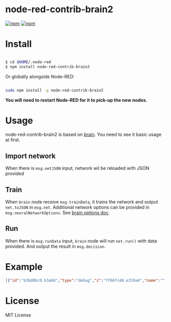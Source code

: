 # node-red-contrib-brain2

[![npm](https://img.shields.io/npm/dm/node-red-contrib-brain2.svg)](https://www.npmjs.com/package/node-red-contrib-brain2)
[![npm](https://img.shields.io/npm/v/node-red-contrib-brain2.svg)](https://www.npmjs.com/package/node-red-contrib-brain2)

# Install

```bash

$ cd $HOME/.node-red
$ npm install node-red-contrib-brain2

```

Or globally alongside Node-RED:

```bash

sudo npm install -g node-red-contrib-brain2

```

**You will need to restart Node-RED for it to pick-up the new nodes.**

# Usage

node-red-contrib-brain2 is based on [brain](https://github.com/harthur/brain). You need to see it basic usage at first.

## Import network

When there is `msg.netJSON` input, network wil be reloaded with JSON provided

## Train

When `brain` node receive `msg.trainData`, it trains the network and output `net.toJSON` in `msg.net`.
Additional network options can be provided in `msg.neuralNetworkOptions`. See [brain options doc](https://github.com/harthur/brain/#options-1).

## Run

When there is `msg.runData` input, `brain` node will run `net.run()` with data provided. And output the result in `msg.decision`.

# Example

```json
[{"id":"b3bd8bc0.b3a68","type":"debug","z":"7f66fc40.e319a4","name":"","active":true,"console":"false","complete":"decision","x":730,"y":440,"wires":[]},{"id":"28113a05.5a4d66","type":"inject","z":"7f66fc40.e319a4","name":"inject to run from network saved to flow","topic":"","payload":"","payloadType":"date","repeat":"","crontab":"","once":false,"x":190,"y":440,"wires":[["d7867c2d.4a5ec"]]},{"id":"d7867c2d.4a5ec","type":"function","z":"7f66fc40.e319a4","name":"fake data","func":"msg.runData = { r: 1, g: 0.4, b: 0 }\nmsg.netJSON = flow.get(\"net\");\nreturn msg;","outputs":1,"noerr":0,"x":420,"y":440,"wires":[["6e3eac3e.09b554"]]},{"id":"ddac5726.90d5a","type":"debug","z":"7f66fc40.e319a4","name":"","active":true,"console":"false","complete":"net","x":720,"y":320,"wires":[]},{"id":"6eb2008.5eaa28","type":"inject","z":"7f66fc40.e319a4","name":"inject to train","topic":"","payload":"","payloadType":"date","repeat":"","crontab":"","once":false,"x":270,"y":320,"wires":[["7d2cbf20.5940e8"]]},{"id":"7d2cbf20.5940e8","type":"function","z":"7f66fc40.e319a4","name":"fake data","func":"// This function return a fake json array\nmsg.trainData = [{input: { r: 0.03, g: 0.7, b: 0.5 }, output: { black: 1 }},\n           {input: { r: 0.16, g: 0.09, b: 0.2 }, output: { white: 1 }},\n           {input: { r: 0.5, g: 0.5, b: 1.0 }, output: { white: 1 }}]\n\nreturn msg;","outputs":1,"noerr":0,"x":420,"y":320,"wires":[["2eece628.29eab2"]]},{"id":"d1902d95.7145b","type":"function","z":"7f66fc40.e319a4","name":"save network to flow","func":"if (!!msg.net) flow.set(\"net\",msg.net);\nreturn msg;","outputs":1,"noerr":0,"x":780,"y":260,"wires":[[]]},{"id":"9858fd.1b8e7f","type":"inject","z":"7f66fc40.e319a4","name":"inject to run","topic":"","payload":"","payloadType":"date","repeat":"","crontab":"","once":false,"x":270,"y":360,"wires":[["5b9f6fc3.1652e8"]]},{"id":"5b9f6fc3.1652e8","type":"template","z":"7f66fc40.e319a4","name":"runData","field":"runData","fieldType":"msg","format":"json","syntax":"plain","template":"{ r: 1, g: 0.4, b: 0 }","x":420,"y":360,"wires":[["2eece628.29eab2"]]},{"id":"2eece628.29eab2","type":"brain2","z":"7f66fc40.e319a4","name":"brain2","learningRate":0.3,"errorThresh":0.005,"iterations":20000,"log":false,"logPeriod":10,"x":570,"y":320,"wires":[["ddac5726.90d5a","d1902d95.7145b","b3bd8bc0.b3a68"]]},{"id":"6e3eac3e.09b554","type":"brain2","z":"7f66fc40.e319a4","name":"brain2","learningRate":0.3,"errorThresh":0.005,"iterations":20000,"log":false,"logPeriod":10,"x":570,"y":440,"wires":[["b3bd8bc0.b3a68"]]}]
```


# License 

MIT License
